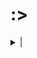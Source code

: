 # :>


<details>

<summary>|</summary>
  <h1 style="font-size: 10em; padding: 2em; background-color:violet; display: flex; flex-direction: column;"> 🌱🌳 </h1>
</details>

